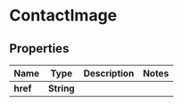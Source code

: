 
# ContactImage

## Properties
Name | Type | Description | Notes
------------ | ------------- | ------------- | -------------
**href** | **String** |  | 



